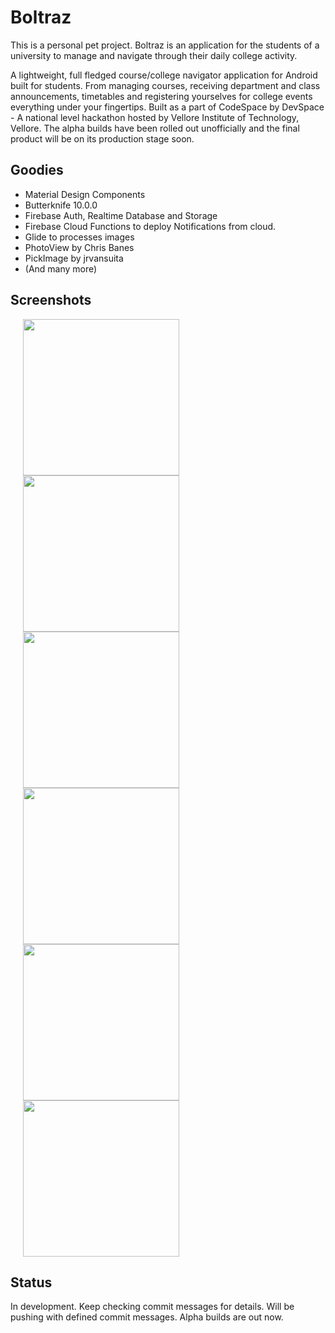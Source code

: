 # Boltraz
This is a personal pet project. Boltraz is an application for the students of a university to manage and navigate through their daily college activity. 

A lightweight, full fledged course/college navigator application for Android built for students. From managing courses, receiving department and class announcements, timetables and registering yourselves for college events everything under your fingertips. Built as a part of CodeSpace by DevSpace - A national level hackathon hosted by Vellore Institute of Technology, Vellore. The alpha builds have been rolled out unofficially and the final product will be on its production stage soon.

## Goodies

* Material Design Components
* Butterknife 10.0.0
* Firebase Auth, Realtime Database and Storage
* Firebase Cloud Functions to deploy Notifications from cloud.
* Glide to processes images
* PhotoView by Chris Banes
* PickImage by jrvansuita
* (And many more)


## Screenshots

<img src="https://user-images.githubusercontent.com/10433759/70385112-e4b18880-19b0-11ea-8e6b-2b3ddc374aa2.png" width="250" hspace="20"/><img src="https://user-images.githubusercontent.com/10433759/70385113-e54a1f00-19b0-11ea-9c42-86a1a2da637d.png" width="250" hspace="20"/><img src="https://user-images.githubusercontent.com/10433759/70385114-e54a1f00-19b0-11ea-9699-710789af1235.png" width="250" hspace="20"/><img src="https://user-images.githubusercontent.com/10433759/70385117-e5e2b580-19b0-11ea-9fd0-79c15f9748b2.png" width="250" hspace="20"/><img src="https://user-images.githubusercontent.com/10433759/70385115-e5e2b580-19b0-11ea-9114-4fb30cd8bfe7.png" width="250" hspace="20"/><img src="https://user-images.githubusercontent.com/10433759/70385116-e5e2b580-19b0-11ea-9f15-f36813370ed0.png" width="250" hspace="20"/>

## Status
In development. Keep checking commit messages for details. Will be pushing with defined commit messages.
Alpha builds are out now.

